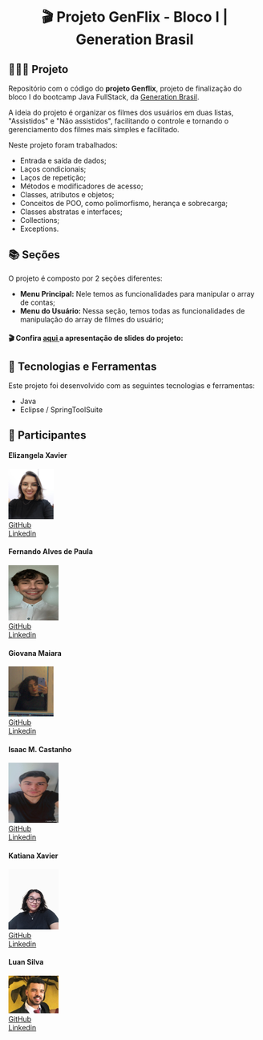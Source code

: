 <h1 align="center">
🎬 Projeto GenFlix - Bloco I | Generation Brasil
</h1>

## 👩🏻‍💻 Projeto

Repositório com o código do <strong>projeto Genflix</strong>, projeto de finalização do bloco I do bootcamp Java FullStack, da <a href="https://www.linkedin.com/school/generationbrasil">Generation Brasil</a>. <p>A ideia do projeto é organizar os filmes dos usuários em duas listas, "Assistidos" e "Não assistidos", facilitando o controle e tornando o gerenciamento dos filmes mais simples e facilitado.</p> Neste projeto foram trabalhados:

- Entrada e saída de dados;
- Laços condicionais;
- Laços de repetição;
- Métodos e modificadores de acesso;
- Classes, atributos e objetos;
- Conceitos de POO, como polimorfismo, herança e sobrecarga;
- Classes abstratas e interfaces;
- Collections;
- Exceptions.

## 📚 Seções
O projeto é composto por 2 seções diferentes:

- **Menu Principal:** Nele temos as funcionalidades para manipular o array de contas;
- **Menu do Usuário:** Nessa seção, temos todas as funcionalidades de manipulação do array de filmes do usuário;

#### 🎬 Confira <a href="https://www.canva.com/design/DAFbDX4tYWA/1WVLXPTtizdF3fxnMp257w/view#1"> aqui </a>a apresentação de slides do projeto:
  
 ## 💫 Tecnologias e Ferramentas

Este projeto foi desenvolvido com as seguintes tecnologias e ferramentas:

- Java
- Eclipse / SpringToolSuite

## 🤝 Participantes

<div>
<h4>
    Elizangela Xavier
</h4>
    <img width="90" img height="100" src="./assets/Elizangela.jpeg"/><br>
    <a href="https://github.com/ElizangelaXavierS">GitHub</a><br>
<a href="https://www.linkedin.com/in/elizangelaxavier/">Linkedin</a>
</div>

<div>
<h4>
Fernando Alves de Paula
</h4>
<img width="100" img height="110" src="./assets/Fernando.jpg"/><br>
<a href="https://github.com/fewatts">GitHub</a><br>
<a href="https://www.linkedin.com/in/fernando-alves-85091716b/">Linkedin</a>
</div>

<div>
<h4>
    Giovana Maiara
</h4>
    <img width="90" img height="100" src="./assets/Giovana.jpg"/><br>
    <a href="https://github.com/macgii">GitHub</a><br>
<a href="https://www.linkedin.com/in/giovana-maiara-concei%C3%A7%C3%A3o-de-oliveira-5a7124264/">Linkedin</a>
</div>

<div>
<h4>
    Isaac M. Castanho
</h4>
    <img width="100" img height="120" src="./assets/Isaac.jpg"/><br>
    <a href="https://github.com/Isaac-MCastanho">GitHub</a><br>
<a href="https://www.linkedin.com/in/isaacmcastanho/">Linkedin</a>
</div>

<div>
<h4>
Katiana Xavier
</h4>
    <img width="100" img height="120" src="./assets/Katiana.jpeg"/><br>
    <a href="https://github.com/KatianaXavier">GitHub</a><br>
<a href="https://www.linkedin.com/in/katianaxavier/">Linkedin</a>
    </div>

<div>
<h4>
    Luan Silva
</h4>
    <img width="100" src="./assets/Luan.jpg"/><br>
    <a href="https://github.com/LuanSilva94">GitHub</a><br>
<a href="https://www.linkedin.com/in/luan-silva-6506a61a1/">Linkedin</a>
</div>
